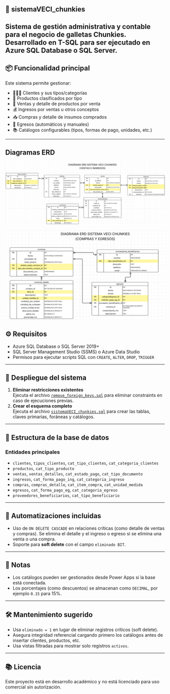 ## 💼 sistemaVECI_chunkies
Sistema de gestión administrativa y contable para el negocio de galletas Chunkies.  
Desarrollado en T-SQL para ser ejecutado en **Azure SQL Database** o **SQL Server**.
---
## 📦 Funcionalidad principal
Este sistema permite gestionar:
- 🧑‍🤝‍🧑 Clientes y sus tipos/categorías
- 🍪 Productos clasificados por tipo
- 🧾 Ventas y detalle de productos por venta
- 💰 Ingresos por ventas u otros conceptos
- 📥 Compras y detalle de insumos comprados
- 💸 Egresos (automáticos y manuales)
- 📚 Catálogos configurables (tipos, formas de pago, unidades, etc.)
---
## Diagramas ERD

![Diagrama ERD VENTAS-INGRESOS](docs/img/ERD-VENTAS-INGRESOS.png)

![Diagrama ERD COMPRAS-EGRESOS](docs/img/ERD-COMPRAS-EGRESOS.png)

## ⚙️ Requisitos
- Azure SQL Database o SQL Server 2019+
- SQL Server Management Studio (SSMS) o Azure Data Studio
- Permisos para ejecutar scripts SQL con `CREATE`, `ALTER`, `DROP`, `TRIGGER`
---
## 🚀 Despliegue del sistema
1. **Eliminar restricciones existentes**  
   Ejecuta el archivo [`remove_foreign_keys.sql`](./remove_foreign_keys.sql) para eliminar constraints en caso de ejecuciones previas.
2. **Crear el esquema completo**  
   Ejecuta el archivo [`sistemaVECI_chunkies.sql`](./squema_sistemaVECI_Chunkies.sql) para crear las tablas, claves primarias, foráneas y catálogos.
---

## 🧩 Estructura de la base de datos
### Entidades principales
- `clientes`, `tipos_clientes`, `cat_tipo_clientes`, `cat_categoria_clientes`
- `productos`, `cat_tipo_producto`
- `ventas`, `ventas_detalles`, `cat_estado_pago`, `cat_tipo_documento`
- `ingresos`, `cat_forma_pago_ing`, `cat_categoria_ingreso`
- `compras`, `compras_detalle`, `cat_item_compra`, `cat_unidad_medida`
- `egresos`, `cat_forma_pago_eg`, `cat_categoria_egreso`
- `proveedores_beneficiarios`, `cat_tipo_beneficiario`
---
## 🔁 Automatizaciones incluidas
- Uso de `ON DELETE CASCADE` en relaciones críticas (como detalle de ventas y compras). Se elimina el detalle y el ingreso o egreso si se elimina una venta o una compra.
- Soporte para **soft delete** con el campo `eliminado BIT`.
---
## 📌 Notas
- Los catálogos pueden ser gestionados desde Power Apps si la base está conectada.
- Los porcentajes (como descuentos) se almacenan como `DECIMAL`, por ejemplo `0.15` para 15%.
---
## 🛠 Mantenimiento sugerido
- Usa `eliminado = 1` en lugar de eliminar registros críticos (soft delete).
- Asegura integridad referencial cargando primero los catálogos antes de insertar clientes, productos, etc.
- Usa vistas filtradas para mostrar solo registros `activos`.
---
## 📚 Licencia
Este proyecto está en desarrollo académico y no está licenciado para uso comercial sin autorización.

